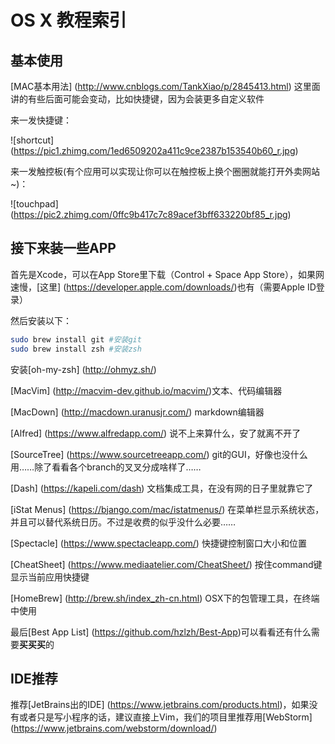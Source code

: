# OS X 教程索引

## 基本使用

[MAC基本用法] (http://www.cnblogs.com/TankXiao/p/2845413.html) 这里面讲的有些后面可能会变动，比如快捷键，因为会装更多自定义软件

来一发快捷键：

![shortcut] (https://pic1.zhimg.com/1ed6509202a411c9ce2387b153540b60_r.jpg)

来一发触控板(有个应用可以实现让你可以在触控板上换个圈圈就能打开外卖网站~)：

![touchpad] (https://pic2.zhimg.com/0ffc9b417c7c89acef3bff633220bf85_r.jpg)

## 接下来装一些APP

首先是Xcode，可以在App Store里下载（Control + Space App Store），如果网速慢，[这里] (https://developer.apple.com/downloads/)也有（需要Apple ID登录）

然后安装以下：

```sh
sudo brew install git #安装git
sudo brew install zsh #安装zsh
```

安装[oh-my-zsh] (http://ohmyz.sh/)

[MacVim] (http://macvim-dev.github.io/macvim/)文本、代码编辑器

[MacDown] (http://macdown.uranusjr.com/) markdown编辑器

[Alfred] (https://www.alfredapp.com/) 说不上来算什么，安了就离不开了

[SourceTree] (https://www.sourcetreeapp.com/) git的GUI，好像也没什么用……除了看看各个branch的叉叉分成啥样了……

[Dash] (https://kapeli.com/dash) 文档集成工具，在没有网的日子里就靠它了

[iStat Menus] (https://bjango.com/mac/istatmenus/) 在菜单栏显示系统状态，并且可以替代系统日历。不过是收费的似乎没什么必要……

[Spectacle] (https://www.spectacleapp.com/) 快捷键控制窗口大小和位置

[CheatSheet] (https://www.mediaatelier.com/CheatSheet/) 按住command键显示当前应用快捷键

[HomeBrew] (http://brew.sh/index_zh-cn.html) OSX下的包管理工具，在终端中使用

最后[Best App List] (https://github.com/hzlzh/Best-App)可以看看还有什么需要**买买买**的	

## IDE推荐

推荐[JetBrains出的IDE] (https://www.jetbrains.com/products.html)，如果没有或者只是写小程序的话，建议直接上Vim，我们的项目里推荐用[WebStorm] (https://www.jetbrains.com/webstorm/download/)
